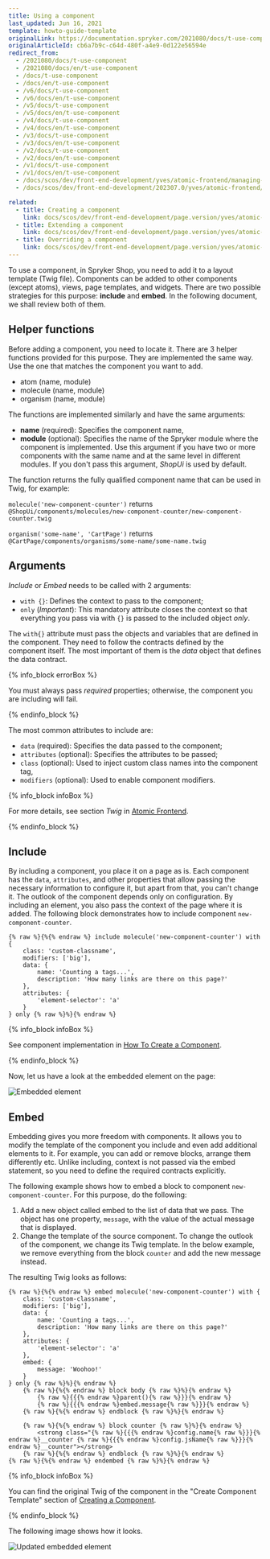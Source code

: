 ```yaml
---
title: Using a component
last_updated: Jun 16, 2021
template: howto-guide-template
originalLink: https://documentation.spryker.com/2021080/docs/t-use-component
originalArticleId: cb6a7b9c-c64d-480f-a4e9-0d122e56594e
redirect_from:
  - /2021080/docs/t-use-component
  - /2021080/docs/en/t-use-component
  - /docs/t-use-component
  - /docs/en/t-use-component
  - /v6/docs/t-use-component
  - /v6/docs/en/t-use-component
  - /v5/docs/t-use-component
  - /v5/docs/en/t-use-component
  - /v4/docs/t-use-component
  - /v4/docs/en/t-use-component
  - /v3/docs/t-use-component
  - /v3/docs/en/t-use-component
  - /v2/docs/t-use-component
  - /v2/docs/en/t-use-component
  - /v1/docs/t-use-component
  - /v1/docs/en/t-use-component
  - /docs/scos/dev/front-end-development/yves/atomic-frontend/managing-the-components/using-a-component.html
  - /docs/scos/dev/front-end-development/202307.0/yves/atomic-frontend/managing-the-components/using-a-component.html

related:
  - title: Creating a component
    link: docs/scos/dev/front-end-development/page.version/yves/atomic-frontend/managing-the-components/creating-a-component.html
  - title: Extending a component
    link: docs/scos/dev/front-end-development/page.version/yves/atomic-frontend/managing-the-components/extending-a-component.html
  - title: Overriding a component
    link: docs/scos/dev/front-end-development/page.version/yves/atomic-frontend/managing-the-components/overriding-a-component.html
---
```


To use a component, in Spryker Shop, you need to add it to a layout template (Twig file). Components can be added to other components (except atoms), views, page templates, and widgets. There are two possible strategies for this purpose: **include** and **embed**. In the following document, we shall review both of them.

## Helper functions

Before adding a component, you need to locate it. There are 3 helper functions provided for this purpose. They are implemented the same way. Use the one that matches the component you want to add.

* atom (name, module)
* molecule (name, module)
* organism (name, module)

The functions are implemented similarly and have the same arguments:

* **name** (required): Specifies the component name,
* **module** (optional): Specifies the name of the Spryker module where the component is implemented. Use this argument if you have two or more components with the same name and at the same level in different modules. If you don't pass this argument, _ShopUi_ is used by default.

The function returns the fully qualified component name that can be used in Twig, for example:

`molecule('new-component-counter')` returns
`@ShopUi/components/molecules/new-component-counter/new-component-counter.twig`

`organism('some-name', 'CartPage')` returns
`@CartPage/components/organisms/some-name/some-name.twig`

## Arguments

_Include_ or _Embed_ needs to be called with 2 arguments:

* `with {}`: Defines the context to pass to the component;
* `only` (*Important*): This mandatory attribute closes the context so that everything you pass via with `{}` is passed to the included object *only*.

The `with{}` attribute must pass the objects and variables that are defined in the component. They need to follow the contracts defined by the component itself. The most important of them is the *data* object that defines the data contract.

{% info_block errorBox %}

You must always pass *required* properties; otherwise, the component you are including will fail.

{% endinfo_block %}

The most common attributes to include are:

* `data` (required): Specifies the data passed to the component;
* `attributes` (optional): Specifies the attributes to be passed;
* `class` (optional): Used to inject custom class names into the component tag,
* `modifiers` (optional): Used to enable component modifiers.

{% info_block infoBox %}

For more details, see section _Twig_ in [Atomic Frontend](/docs/scos/dev/front-end-development/{{page.version}}/yves/atomic-frontend/atomic-front-end-general-overview.html#twig).

{% endinfo_block %}

## Include

By including a component, you place it on a page as is. Each component has the `data`, `attributes`, and other properties that allow passing the necessary information to configure it, but apart from that, you can't change it. The outlook of the component depends only on configuration. By including an element, you also pass the context of the page where it is added.
The following block demonstrates how to include component `new-component-counter`.

```twig
{% raw %}{%{% endraw %} include molecule('new-component-counter') with {
    class: 'custom-classname',
    modifiers: ['big'],
    data: {
        name: 'Counting a tags...',
        description: 'How many links are there on this page?'
    },
    attributes: {
        'element-selector': 'a'
    }
} only {% raw %}%}{% endraw %}
```

{% info_block infoBox %}

See component implementation in [How To Create a Component](/docs/scos/dev/front-end-development/{{page.version}}/yves/atomic-frontend/managing-the-components/creating-a-component.html).

{% endinfo_block %}

Now, let us have a look at the embedded element on the page:

![Embedded element](https://spryker.s3.eu-central-1.amazonaws.com/docs/Tutorials/Introduction/Customize+Frontend/embedded-element.png)

## Embed

Embedding gives you more freedom with components. It allows you to modify the template of the component you include and even add additional elements to it. For example, you can add or remove blocks, arrange them differently etc. Unlike including, context is not passed via the embed statement, so you need to define the required contracts explicitly.

The following example shows how to embed a block to component `new-component-counter`. For this purpose, do the following:

1. Add a new object called embed to the list of data that we pass. The object has one property, `message`, with the value of the actual message that is displayed.
2. Change the template of the source component. To change the outlook of the component, we change its Twig template. In the below example, we remove everything from the block `counter` and add the new message instead.

The resulting Twig looks as follows:

```twig
{% raw %}{%{% endraw %} embed molecule('new-component-counter') with {
    class: 'custom-classname',
    modifiers: ['big'],
    data: {
        name: 'Counting a tags...',
        description: 'How many links are there on this page?'
    },
    attributes: {
        'element-selector': 'a'
    },
    embed: {
        message: 'Woohoo!'
    }
} only {% raw %}%}{% endraw %}
    {% raw %}{%{% endraw %} block body {% raw %}%}{% endraw %}
        {% raw %}{{{% endraw %}parent(){% raw %}}}{% endraw %}
        {% raw %}{{{% endraw %}embed.message{% raw %}}}{% endraw %}
    {% raw %}{%{% endraw %} endblock {% raw %}%}{% endraw %}

    {% raw %}{%{% endraw %} block counter {% raw %}%}{% endraw %}
        <strong class="{% raw %}{{{% endraw %}config.name{% raw %}}}{% endraw %}__counter {% raw %}{{{% endraw %}config.jsName{% raw %}}}{% endraw %}__counter"></strong>
    {% raw %}{%{% endraw %} endblock {% raw %}%}{% endraw %}
{% raw %}{%{% endraw %} endembed {% raw %}%}{% endraw %}
```

{% info_block infoBox %}

You can find the original Twig of the component in the "Create Component Template" section of [Creating a Component](/docs/scos/dev/front-end-development/{{page.version}}/yves/atomic-frontend/managing-the-components/creating-a-component.html).

{% endinfo_block %}

The following image shows how it looks.

![Updated embedded element](https://spryker.s3.eu-central-1.amazonaws.com/docs/Tutorials/Introduction/Customize+Frontend/updated-embedded-element.png)
